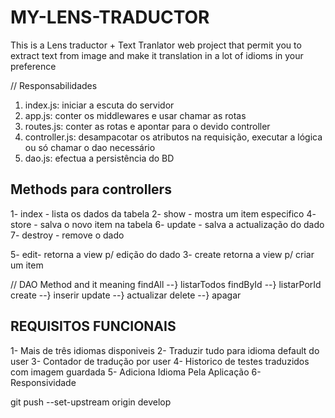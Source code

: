 # MY-LENS-TRADUCTOR #
This is a Lens traductor + Text Tranlator web project that permit you to extract text from image and make it translation in a lot of idioms in your preference 


// Responsabilidades
1. index.js: iniciar a escuta do servidor
2. app.js: conter os middlewares e usar chamar as rotas
3. routes.js: conter as rotas e apontar para o devido controller
4. controller.js: desampacotar os atributos na requisição, executar a lógica ou só chamar o dao necessário
5. dao.js: efectua a persistência do BD 

## Methods para controllers 
1- index - lista os dados da tabela
2- show - mostra um item especifico
4- store - salva o novo item na tabela
6- update - salva a actualização do dado
7- destroy - remove o dado

5- edit- retorna a view p/ edição do dado
3- create retorna a view p/ criar um item 

// DAO Method and it meaning
 findAll  --} listarTodos
 findById --} listarPorId
 create   --} inserir
 update   --} actualizar
 delete   --} apagar


## REQUISITOS FUNCIONAIS
1- Mais de três idiomas disponiveis
2- Traduzir tudo para idioma default do user
3- Contador de tradução por user 
4- Historico de testes traduzidos com imagem guardada
5- Adiciona Idioma Pela Aplicação
6- Responsividade

git push --set-upstream origin develop